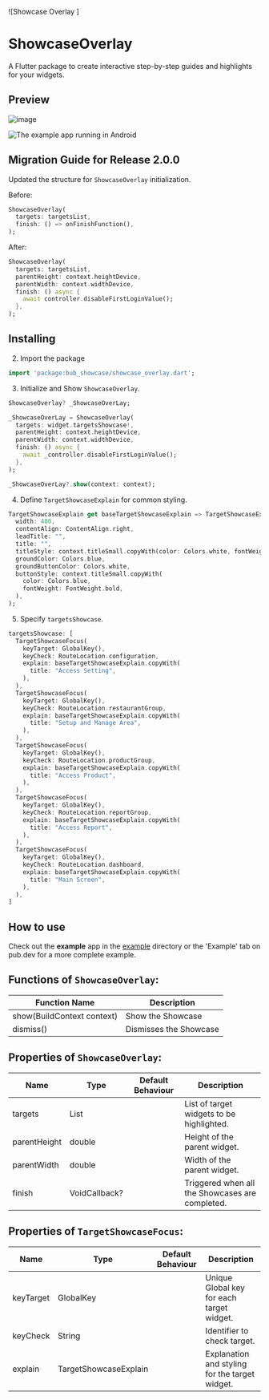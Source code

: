 ![Showcase Overlay ]

# ShowcaseOverlay


A Flutter package to create interactive step-by-step guides and highlights for your widgets.

## Preview

![image](https://github.com/user-attachments/assets/62ccccc1-bdec-4bcd-8b50-e84b25c2e03b)


![The example app running in Android](https://your-image-url.com/preview/Showcaseoverlay.gif)

## Migration Guide for Release 2.0.0
Updated the structure for `ShowcaseOverlay` initialization.

Before:
```dart
ShowcaseOverlay(
  targets: targetsList,
  finish: () => onFinishFunction(),
);
```

After:
```dart
ShowcaseOverlay(
  targets: targetsList,
  parentHeight: context.heightDevice,
  parentWidth: context.widthDevice,
  finish: () async {
    await controller.disableFirstLoginValue();
  },
);
```

## Installing

<!-- 1.  Add dependency to `pubspec.yaml`

    *Get the latest version in the 'Installing' tab on [pub.dev](https://pub.dev/packages/Showcaseoverlay)*

```yaml
dependencies:
    Showcaseoverlay: <latest-version>
``` -->

2.  Import the package
```dart
import 'package:bub_showcase/showcase_overlay.dart';
```

3. Initialize and Show `ShowcaseOverlay`.
```dart
ShowcaseOverlay? _ShowcaseOverLay;

_ShowcaseOverLay = ShowcaseOverlay(
  targets: widget.targetsShowcase!,
  parentHeight: context.heightDevice,
  parentWidth: context.widthDevice,
  finish: () async {
    await _controller.disableFirstLoginValue();
  },
);

_ShowcaseOverLay?.show(context: context);
```

4. Define `TargetShowcaseExplain` for common styling.
```dart
TargetShowcaseExplain get baseTargetShowcaseExplain => TargetShowcaseExplain(
  width: 480,
  contentAlign: ContentAlign.right,
  leadTitle: "",
  title: "",
  titleStyle: context.titleSmall.copyWith(color: Colors.white, fontWeight: FontWeight.w400),
  groundColor: Colors.blue,
  groundButtonColor: Colors.white,
  buttonStyle: context.titleSmall.copyWith(
    color: Colors.blue,
    fontWeight: FontWeight.bold,
  ),
);
```

5. Specify `targetsShowcase`.
```dart
targetsShowcase: [
  TargetShowcaseFocus(
    keyTarget: GlobalKey(),
    keyCheck: RouteLocation.configuration,
    explain: baseTargetShowcaseExplain.copyWith(
      title: "Access Setting",
    ),
  ),
  TargetShowcaseFocus(
    keyTarget: GlobalKey(),
    keyCheck: RouteLocation.restaurantGroup,
    explain: baseTargetShowcaseExplain.copyWith(
      title: "Setup and Manage Area",
    ),
  ),
  TargetShowcaseFocus(
    keyTarget: GlobalKey(),
    keyCheck: RouteLocation.productGroup,
    explain: baseTargetShowcaseExplain.copyWith(
      title: "Access Product",
    ),
  ),
  TargetShowcaseFocus(
    keyTarget: GlobalKey(),
    keyCheck: RouteLocation.reportGroup,
    explain: baseTargetShowcaseExplain.copyWith(
      title: "Access Report",
    ),
  ),
  TargetShowcaseFocus(
    keyTarget: GlobalKey(),
    keyCheck: RouteLocation.dashboard,
    explain: baseTargetShowcaseExplain.copyWith(
      title: "Main Screen",
    ),
  ),
]
```

## How to use

Check out the **example** app in the [example](example) directory or the 'Example' tab on pub.dev for a more complete example.

## Functions of `ShowcaseOverlay`:

| Function Name                            | Description              |
|------------------------------------------|--------------------------|
| show(BuildContext context)               | Show the Showcase       |
| dismiss()                                | Dismisses the Showcase  |

## Properties of `ShowcaseOverlay`:

| Name                      | Type                       | Default Behaviour            | Description                                                                    |
|---------------------------|----------------------------|------------------------------|--------------------------------------------------------------------------------|
| targets                   | List<TargetShowcaseFocus> |                              | List of target widgets to be highlighted.                                      |
| parentHeight              | double                     |                              | Height of the parent widget.                                                   |
| parentWidth               | double                     |                              | Width of the parent widget.                                                    |
| finish                    | VoidCallback?              |                              | Triggered when all the Showcases are completed.                               |

## Properties of `TargetShowcaseFocus`:

| Name                         | Type             | Default Behaviour                                | Description                                                                                        |
|------------------------------|------------------|--------------------------------------------------|----------------------------------------------------------------------------------------------------|
| keyTarget                    | GlobalKey        |                                                  | Unique Global key for each target widget.                                                          |
| keyCheck                     | String           |                                                  | Identifier to check target.                                                                        |
| explain                      | TargetShowcaseExplain  |                                                  | Explanation and styling for the target widget.                                                     |
